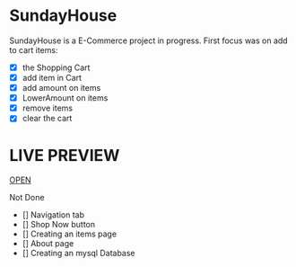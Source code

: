 # SundayHouse
SundayHouse is a E-Commerce project in progress.
First focus was on add to cart items:
- [x] the Shopping Cart
- [x] add item in Cart
- [x] add amount on items
- [x] LowerAmount on items
- [x] remove items
- [x] clear the cart

# LIVE PREVIEW
[OPEN](https://mitrearazvan.github.io/SundayHouse/public/index.html)

Not Done
 
- [] Navigation tab
- [] Shop Now button
- [] Creating an items page
- [] About page
- [] Creating an mysql Database


